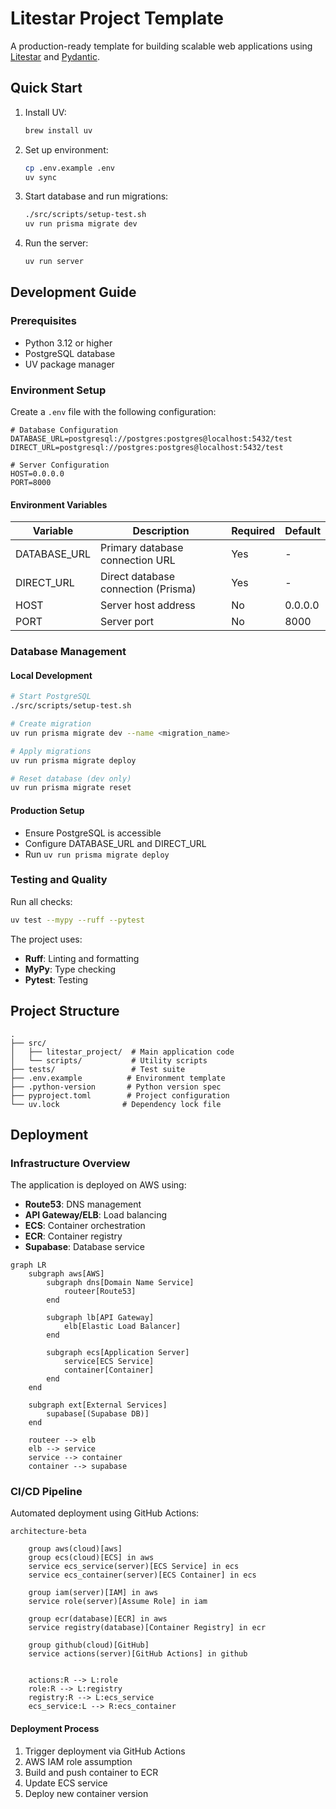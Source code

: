 # Litestar Project Template

A production-ready template for building scalable web applications using [Litestar](https://www.litestar.dev) and [Pydantic](https://pydantic-docs.helpmanual.io).

## Quick Start

1. Install UV:
   ```bash
   brew install uv
   ```

2. Set up environment:
   ```bash
   cp .env.example .env
   uv sync
   ```

3. Start database and run migrations:
   ```bash
   ./src/scripts/setup-test.sh
   uv run prisma migrate dev
   ```

4. Run the server:
   ```bash
   uv run server
   ```

## Development Guide

### Prerequisites

- Python 3.12 or higher
- PostgreSQL database
- UV package manager

### Environment Setup

Create a `.env` file with the following configuration:

```env
# Database Configuration
DATABASE_URL=postgresql://postgres:postgres@localhost:5432/test
DIRECT_URL=postgresql://postgres:postgres@localhost:5432/test

# Server Configuration
HOST=0.0.0.0
PORT=8000
```

#### Environment Variables

| Variable      | Description                           | Required | Default     |
|--------------|---------------------------------------|----------|-------------|
| DATABASE_URL | Primary database connection URL       | Yes      | -           |
| DIRECT_URL   | Direct database connection (Prisma)   | Yes      | -           |
| HOST         | Server host address                   | No       | 0.0.0.0     |
| PORT         | Server port                           | No       | 8000        |

### Database Management

#### Local Development
```bash
# Start PostgreSQL
./src/scripts/setup-test.sh

# Create migration
uv run prisma migrate dev --name <migration_name>

# Apply migrations
uv run prisma migrate deploy

# Reset database (dev only)
uv run prisma migrate reset
```

#### Production Setup
- Ensure PostgreSQL is accessible
- Configure DATABASE_URL and DIRECT_URL
- Run `uv run prisma migrate deploy`

### Testing and Quality

Run all checks:
```bash
uv test --mypy --ruff --pytest
```

The project uses:
- **Ruff**: Linting and formatting
- **MyPy**: Type checking
- **Pytest**: Testing

## Project Structure

```
.
├── src/
│   ├── litestar_project/  # Main application code
│   └── scripts/           # Utility scripts
├── tests/                 # Test suite
├── .env.example          # Environment template
├── .python-version       # Python version spec
├── pyproject.toml        # Project configuration
└── uv.lock              # Dependency lock file
```

## Deployment

### Infrastructure Overview

The application is deployed on AWS using:
- **Route53**: DNS management
- **API Gateway/ELB**: Load balancing
- **ECS**: Container orchestration
- **ECR**: Container registry
- **Supabase**: Database service

```mermaid
graph LR
    subgraph aws[AWS]
        subgraph dns[Domain Name Service]
            routeer[Route53]
        end
        
        subgraph lb[API Gateway]
            elb[Elastic Load Balancer]
        end
        
        subgraph ecs[Application Server]
            service[ECS Service]
            container[Container]
        end
    end
    
    subgraph ext[External Services]
        supabase[(Supabase DB)]
    end
    
    routeer --> elb
    elb --> service
    service --> container
    container --> supabase
```

### CI/CD Pipeline

Automated deployment using GitHub Actions:

```mermaid
architecture-beta
    
    group aws(cloud)[aws]
    group ecs(cloud)[ECS] in aws
    service ecs_service(server)[ECS Service] in ecs
    service ecs_container(server)[ECS Container] in ecs

    group iam(server)[IAM] in aws
    service role(server)[Assume Role] in iam

    group ecr(database)[ECR] in aws
    service registry(database)[Container Registry] in ecr

    group github(cloud)[GitHub]
    service actions(server)[GitHub Actions] in github

    
    actions:R --> L:role
    role:R --> L:registry
    registry:R --> L:ecs_service
    ecs_service:L --> R:ecs_container
```

#### Deployment Process

1. Trigger deployment via GitHub Actions
2. AWS IAM role assumption
3. Build and push container to ECR
4. Update ECS service
5. Deploy new container version
